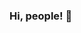 ### Hi, people! 👋

<!--
✨ Some things: ✨

- 🌱 I’m currently learning Artificial Intelligence at Polytecnical University in Madrid.
- ⚡ Work In Progress: I will make a MSc Thesis about the LLM that generate code as Copilot.
-->
